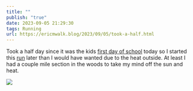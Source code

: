 ```yaml
---
title: ""
publish: "true"
date: 2023-09-05 21:29:30
tags: Running
url: https://ericmwalk.blog/2023/09/05/took-a-half.html
---
```


Took a half day since it was the kids [first day of school](https://ericmwalk.blog/2023/09/05/another-summer-is.html) today so I started this [run](https://strava.com/activities/9788883946) later than I would have wanted due to the heat outside. At least I had a couple mile section in the woods to take my mind off the sun and heat.

![](https://ericmwalk.blog/uploads/2023/a147d000-106f-4389-93d4-468f2bbf06d3.jpg)